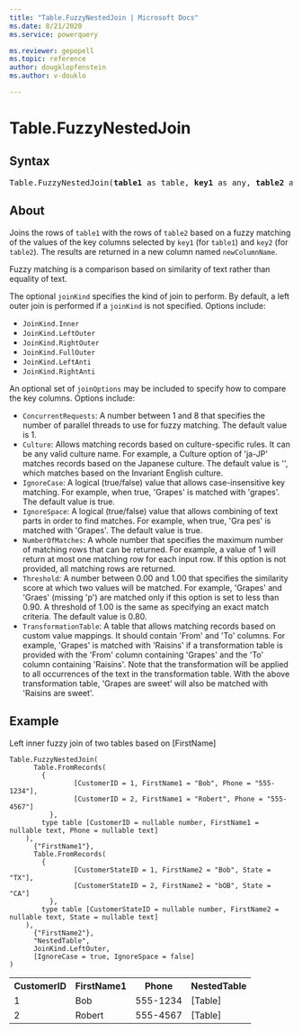 ```yaml
---
title: "Table.FuzzyNestedJoin | Microsoft Docs"
ms.date: 8/21/2020
ms.service: powerquery

ms.reviewer: gepopell
ms.topic: reference
author: dougklopfenstein
ms.author: v-douklo

---
```

# Table.FuzzyNestedJoin
  
## Syntax

<pre>
Table.FuzzyNestedJoin(<b>table1</b> as table, <b>key1</b> as any, <b>table2</b> as table, <b>key2</b> as any, <b>newColumnName</b> as text, optional <b>joinKind</b> as nullable number, optional <b>joinOptions</b> as nullable record) as table
</pre>
  
## About 
  
Joins the rows of `table1` with the rows of `table2` based on a fuzzy matching of the values of the key columns selected by `key1` (for `table1`) and `key2` (for `table2`). The results are returned in a new column named `newColumnName`.

Fuzzy matching is a comparison based on similarity of text rather than equality of text.

The optional `joinKind` specifies the kind of join to perform. By default, a left outer join is performed if a `joinKind` is not specified. Options include: 

* `JoinKind.Inner`
* `JoinKind.LeftOuter`
* `JoinKind.RightOuter`
* `JoinKind.FullOuter`
* `JoinKind.LeftAnti`
* `JoinKind.RightAnti`

An optional set of `joinOptions` may be included to specify how to compare the key columns. Options include:

* `ConcurrentRequests`: A number between 1 and 8 that specifies the number of parallel threads to use for fuzzy matching. The default value is 1.
* `Culture`: Allows matching records based on culture-specific rules. It can be any valid culture name. For example, a Culture option of 'ja-JP' matches records based on the Japanese culture. The default value is '', which matches based on the Invariant English culture.
* `IgnoreCase`: A logical (true/false) value that allows case-insensitive key matching. For example, when true, 'Grapes' is matched with 'grapes'. The default value is true.
* `IgnoreSpace`: A logical (true/false) value that allows combining of text parts in order to find matches. For example, when true, 'Gra pes' is matched with 'Grapes'. The default value is true.
* `NumberOfMatches`: A whole number that specifies the maximum number of matching rows that can be returned. For example, a value of 1 will return at most one matching row for each input row. If this option is not provided, all matching rows are returned.
* `Threshold`: A number between 0.00 and 1.00 that specifies the similarity score at which two values will be matched. For example, 'Grapes' and 'Graes' (missing 'p') are matched only if this option is set to less than 0.90. A threshold of 1.00 is the same as specifying an exact match criteria. The default value is 0.80.
* `TransformationTable`: A table that allows matching records based on custom value mappings. It should contain 'From' and 'To' columns. For example, 'Grapes' is matched with 'Raisins' if a transformation table is provided with the 'From' column containing 'Grapes' and the 'To' column containing 'Raisins'. Note that the transformation will be applied to all occurrences of the text in the transformation table. With the above transformation table, 'Grapes are sweet' will also be matched with 'Raisins are sweet'.

## Example

Left inner fuzzy join of two tables based on [FirstName]

```powerquery-m
Table.FuzzyNestedJoin(
	  Table.FromRecords(
        {
		        [CustomerID = 1, FirstName1 = "Bob", Phone = "555-1234"], 
		        [CustomerID = 2, FirstName1 = "Robert", Phone = "555-4567"] 
	      },
        type table [CustomerID = nullable number, FirstName1 = nullable text, Phone = nullable text]
    ),
	  {"FirstName1"}, 
	  Table.FromRecords(
        {
		        [CustomerStateID = 1, FirstName2 = "Bob", State = "TX"], 
		        [CustomerStateID = 2, FirstName2 = "bOB", State = "CA"]
	      },
        type table [CustomerStateID = nullable number, FirstName2 = nullable text, State = nullable text]
    ),
	  {"FirstName2"}, 
	  "NestedTable", 
	  JoinKind.LeftOuter, 
	  [IgnoreCase = true, IgnoreSpace = false] 
)
```   

<table> <tr> <th>CustomerID</th> <th>FirstName1</th> <th>Phone</th> <th>NestedTable</th> </tr> <tr> <td>1</td> <td>Bob</td> <td>555-1234</td> <td>[Table]</td> </tr> <tr> <td>2</td> <td>Robert</td> <td>555-4567</td> <td>[Table]</td> </tr> </table>
